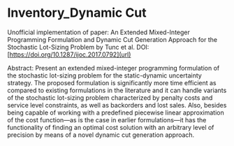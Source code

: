 # Inventory_Dynamic Cut

Unofficial implementation of paper: An Extended Mixed-Integer Programming Formulation and Dynamic Cut Generation Approach for the Stochastic Lot-Sizing Problem by Tunc et al.
DOI: [https://doi.org/10.1287/ijoc.2017.0792](url)

Abstract: Present an extended mixed-integer programming formulation of the stochastic lot-sizing problem for the static-dynamic uncertainty strategy. The proposed formulation is significantly more time efficient as compared to existing formulations in the literature and it can handle variants of the stochastic lot-sizing problem characterized by penalty costs and service level constraints, as well as backorders and lost sales. Also, besides being capable of working with a predefined piecewise linear approximation of the cost function—as is the case in earlier formulations—it has the functionality of finding an optimal cost solution with an arbitrary level of precision by means of a novel dynamic cut generation approach.
